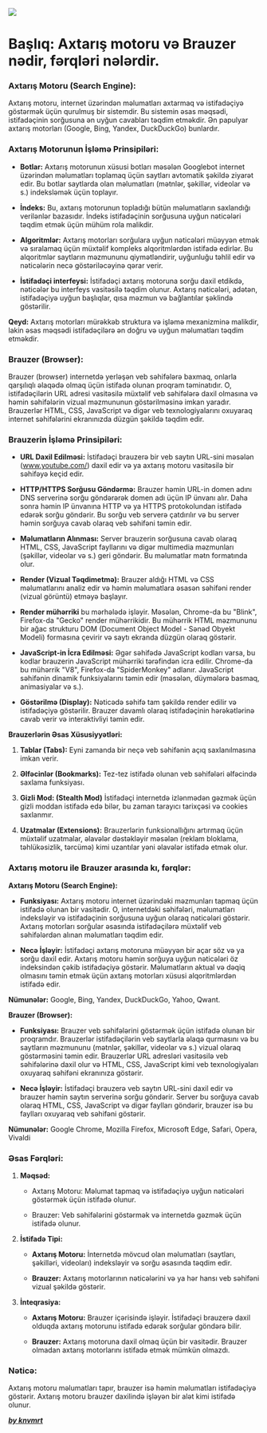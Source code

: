 ![](https://i.imgur.com/xvbFmPK.png)

# Başlıq: Axtarış motoru və Brauzer nədir, fərqləri nələrdir.


### Axtarış Motoru (Search Engine):

Axtarış motoru, internet üzərindən məlumatları axtarmaq və istifadəçiyə göstərmək üçün qurulmuş bir sistemdir. Bu sistemin əsas məqsədi, istifadəçinin sorğusuna ən uyğun cavabları təqdim etməkdir. Ən papulyar axtarış motorları (Google, Bing, Yandex, DuckDuckGo) bunlardır.

### Axtarış Motorunun İşləmə Prinsipiləri:

- **Botlar:** Axtarış motorunun xüsusi botları məsələn Googlebot internet üzərindən məlumatları toplamaq üçün saytları avtomatik şəkildə ziyarət edir. Bu botlar saytlarda olan məlumatları (mətnlər, şəkillər, videolar və s.) indeksləmək üçün toplayır.

- **İndeks:** Bu, axtarış motorunun topladığı bütün məlumatların saxlandığı verilənlər bazasıdır. İndeks istifadəçinin sorğusuna uyğun nəticələri təqdim etmək üçün mühüm rola malikdir.

- **Algoritmlər:** Axtarış motorları sorğulara uyğun nəticələri müəyyən etmək və sıralamaq üçün müxtəlif kompleks alqoritmlərdən istifadə edirlər. Bu alqoritmlər saytların məzmununu qiymətləndirir, uyğunluğu təhlil edir və nəticələrin necə göstəriləcəyinə qərar verir.

- **İstifadəçi interfeysi:** İstifadəçi axtarış motoruna sorğu daxil etdikdə, nəticələr bu interfeys vasitəsilə təqdim olunur. Axtarış nəticələri, adətən, istifadəçiyə uyğun başlıqlar, qısa məzmun və bağlantılar şəklində göstərilir.

**Qeyd:** Axtarış motorları mürəkkəb struktura və işləmə mexanizminə malikdir, lakin əsas məqsədi istifadəçilərə ən doğru və uyğun məlumatları təqdim etməkdir.

### Brauzer (Browser):

Brauzer (browser) internetdə yerləşən veb səhifələrə baxmaq, onlarla qarşılıqlı əlaqədə olmaq üçün istifadə olunan proqram təminatıdır. O, istifadəçilərin URL adresi vasitəsilə müxtəlif veb səhifələrə daxil olmasına və həmin səhifələrin vizual məzmununun göstərilməsinə imkan yaradır. Brauzerlər HTML, CSS, JavaScript və digər veb texnologiyalarını oxuyaraq internet səhifələrini ekranınızda düzgün şəkildə təqdim edir.

### Brauzerin İşləmə Prinsipiləri:

- **URL Daxil Edilməsi:** İstifadəçi brauzerə bir veb saytın URL-sini məsələn (www.youtube.com/) daxil edir və ya axtarış motoru vasitəsilə bir səhifəyə keçid edir.

- **HTTP/HTTPS Sorğusu Göndərmə:** Brauzer həmin URL-in domen adını DNS serverinə sorğu göndərərək domen adı üçün IP ünvanı alır. Daha sonra həmin IP ünvanına HTTP və ya HTTPS protokolundan istifadə edərək sorğu göndərir. Bu sorğu veb serverə çatdırılır və bu server həmin sorğuya cavab olaraq veb səhifəni təmin edir.

- **Məlumatların Alınması:** Server brauzerin sorğusuna cavab olaraq HTML, CSS, JavaScript fayllarını və digər multimedia məzmunları (şəkillər, videolar və s.) geri göndərir. Bu məlumatlar mətn formatında olur.

- **Render (Vizual Təqdimetmə):** Brauzer aldığı HTML və CSS məlumatlarını analiz edir və həmin məlumatlara əsasən səhifəni render (vizual görüntü) etməyə başlayır.

- **Render mühərriki** bu mərhələdə işləyir. Məsələn, Chrome-da bu "Blink", Firefox-da "Gecko" render mühərrikidir. Bu mühərrik HTML məzmununu bir ağac strukturu DOM (Document Object Model - Sənəd Obyekt Modeli) formasına çevirir və saytı ekranda düzgün olaraq göstərir.

- **JavaScript-in İcra Edilməsi:** Əgər səhifədə JavaScript kodları varsa, bu kodlar brauzerin JavaScript mühərriki tərəfindən icra edilir. Chrome-da bu mühərrik "V8", Firefox-da "SpiderMonkey" adlanır. JavaScript səhifənin dinamik funksiyalarını təmin edir (məsələn, düymələrə basmaq, animasiyalar və s.).

- **Göstərilmə (Display):** Nəticədə səhifə tam şəkildə render edilir və istifadəçiyə göstərilir. Brauzer davamlı olaraq istifadəçinin hərəkətlərinə cavab verir və interaktivliyi təmin edir.

**Brauzerlərin Əsas Xüsusiyyətləri:**

1. **Tablar (Tabs):** Eyni zamanda bir neçə veb səhifənin açıq saxlanılmasına imkan verir.

2. **Əlfəcinlər (Bookmarks):** Tez-tez istifadə olunan veb səhifələri əlfəcində saxlama funksiyası.

3. **Gizli Mod: (Stealth Mod)** İstifadəçi internetdə izlənmədən gəzmək üçün gizli moddan istifadə edə bilər, bu zaman tarayıcı tarixçəsi və cookies saxlanmır.

4. **Uzatmalar (Extensions):** Brauzerlərin funksionallığını artırmaq üçün müxtəlif uzatmalar, əlavələr dəstəkləyir məsələn (reklam bloklama, təhlükəsizlik, tərcümə) kimi uzantılar yəni əlavələr istifadə etmək olur.

### Axtarış motoru ile Brauzer arasında kı, fərqlər:

**Axtarış Motoru (Search Engine):**

- **Funksiyası:** Axtarış motoru internet üzərindəki məzmunları tapmaq üçün istifadə olunan bir vasitədir. O, internetdəki səhifələri, məlumatları indeksləyir və istifadəçinin sorğusuna uyğun olaraq nəticələri göstərir. Axtarış motorları sorğular əsasında istifadəçilərə müxtəlif veb səhifələrdən alınan məlumatları təqdim edir.

- **Necə İşləyir:** İstifadəçi axtarış motoruna müəyyən bir açar söz və ya sorğu daxil edir. Axtarış motoru həmin sorğuya uyğun nəticələri öz indeksindən çəkib istifadəçiyə göstərir. Məlumatların aktual və dəqiq olmasını təmin etmək üçün axtarış motorları xüsusi alqoritmlərdən istifadə edir.

**Nümunələr:** Google, Bing, Yandex, DuckDuckGo, Yahoo, Qwant.

**Brauzer (Browser):**

- **Funksiyası:** Brauzer veb səhifələrini göstərmək üçün istifadə olunan bir proqramdır. Brauzerlər istifadəçilərin veb saytlarla əlaqə qurmasını və bu saytların məzmununu (mətnlər, şəkillər, videolar və s.) vizual olaraq göstərməsini təmin edir. Brauzerlər URL adresləri vasitəsilə veb səhifələrinə daxil olur və HTML, CSS, JavaScript kimi veb texnologiyaları oxuyaraq səhifəni ekranınıza göstərir.

- **Necə İşləyir:** İstifadəçi brauzerə veb saytın URL-sini daxil edir və brauzer həmin saytın serverinə sorğu göndərir. Server bu sorğuya cavab olaraq HTML, CSS, JavaScript və digər faylları göndərir, brauzer isə bu faylları oxuyaraq veb səhifəni göstərir.

**Nümunələr:** Google Chrome, Mozilla Firefox, Microsoft Edge, Safari, Opera, Vivaldi

### Əsas Fərqləri:

1. **Məqsəd:**

   - Axtarış Motoru: Məlumat tapmaq və istifadəçiyə uyğun nəticələri göstərmək üçün istifadə olunur.

   - Brauzer: Veb səhifələrini göstərmək və internetdə gəzmək üçün istifadə olunur.

2. **İstifadə Tipi:**

   - **Axtarış Motoru:** İnternetdə mövcud olan məlumatları (saytları, şəkilləri, videoları) indeksləyir və sorğu əsasında təqdim edir.

   - **Brauzer:** Axtarış motorlarının nəticələrini və ya hər hansı veb səhifəni vizual şəkildə göstərir.

3. **İnteqrasiya:**

   - **Axtarış Motoru:** Brauzer içərisində işləyir. İstifadəçi brauzerə daxil olduqda axtarış motorunu istifadə edərək sorğular göndərə bilir.

   - **Brauzer:** Axtarış motoruna daxil olmaq üçün bir vasitədir. Brauzer olmadan axtarış motorlarını istifadə etmək mümkün olmazdı.

### Nəticə:

Axtarış motoru məlumatları tapır, brauzer isə həmin məlumatları istifadəçiyə göstərir. Axtarış motoru brauzer daxilində işləyən bir alət kimi istifadə olunur.

[**_by knvmrt_**](https://github.com/knvmrt)
